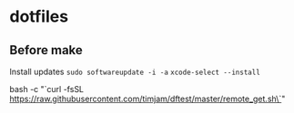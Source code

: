 # dotfiles

## Before make

Install updates
`sudo softwareupdate -i -a`
`xcode-select --install`

bash -c "\`curl -fsSL https://raw.githubusercontent.com/timjam/dftest/master/remote_get.sh\`"
